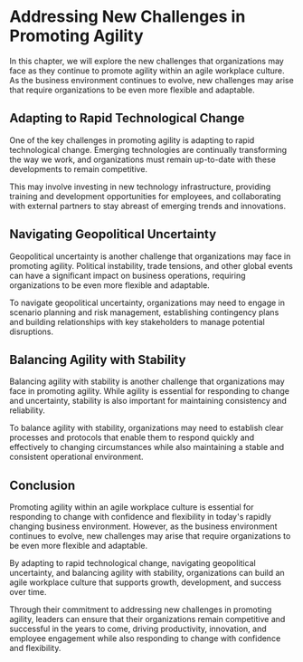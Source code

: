 # Addressing New Challenges in Promoting Agility

In this chapter, we will explore the new challenges that organizations may face as they continue to promote agility within an agile workplace culture. As the business environment continues to evolve, new challenges may arise that require organizations to be even more flexible and adaptable.

Adapting to Rapid Technological Change
--------------------------------------

One of the key challenges in promoting agility is adapting to rapid technological change. Emerging technologies are continually transforming the way we work, and organizations must remain up-to-date with these developments to remain competitive.

This may involve investing in new technology infrastructure, providing training and development opportunities for employees, and collaborating with external partners to stay abreast of emerging trends and innovations.

Navigating Geopolitical Uncertainty
-----------------------------------

Geopolitical uncertainty is another challenge that organizations may face in promoting agility. Political instability, trade tensions, and other global events can have a significant impact on business operations, requiring organizations to be even more flexible and adaptable.

To navigate geopolitical uncertainty, organizations may need to engage in scenario planning and risk management, establishing contingency plans and building relationships with key stakeholders to manage potential disruptions.

Balancing Agility with Stability
--------------------------------

Balancing agility with stability is another challenge that organizations may face in promoting agility. While agility is essential for responding to change and uncertainty, stability is also important for maintaining consistency and reliability.

To balance agility with stability, organizations may need to establish clear processes and protocols that enable them to respond quickly and effectively to changing circumstances while also maintaining a stable and consistent operational environment.

Conclusion
----------

Promoting agility within an agile workplace culture is essential for responding to change with confidence and flexibility in today's rapidly changing business environment. However, as the business environment continues to evolve, new challenges may arise that require organizations to be even more flexible and adaptable.

By adapting to rapid technological change, navigating geopolitical uncertainty, and balancing agility with stability, organizations can build an agile workplace culture that supports growth, development, and success over time.

Through their commitment to addressing new challenges in promoting agility, leaders can ensure that their organizations remain competitive and successful in the years to come, driving productivity, innovation, and employee engagement while also responding to change with confidence and flexibility.
